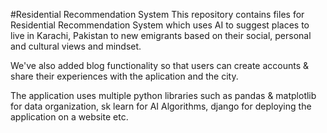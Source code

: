 #Residential Recommendation System
This repository contains files for Residential Recommendation System which uses AI to suggest places to live in Karachi, Pakistan to new emigrants 
based on their social, personal and cultural views and mindset.

We've also added blog functionality so that users can create accounts & share their experiences with the aplication and the city.

The application uses multiple python libraries such as pandas & matplotlib for data organization, sk learn for AI Algorithms, django for deploying the application on a website etc.
